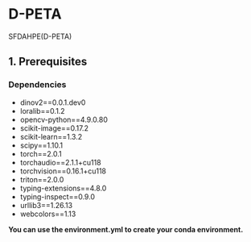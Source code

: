 # D-PETA
SFDAHPE(D-PETA)

## 1. Prerequisites

### Dependencies
- dinov2==0.0.1.dev0
- loralib==0.1.2
- opencv-python==4.9.0.80
- scikit-image==0.17.2
- scikit-learn==1.3.2
- scipy==1.10.1
- torch==2.0.1
- torchaudio==2.1.1+cu118
- torchvision==0.16.1+cu118
- triton==2.0.0
- typing-extensions==4.8.0
- typing-inspect==0.9.0
- urllib3==1.26.13
- webcolors==1.13

**You can use the environment.yml to create your conda environment.**
